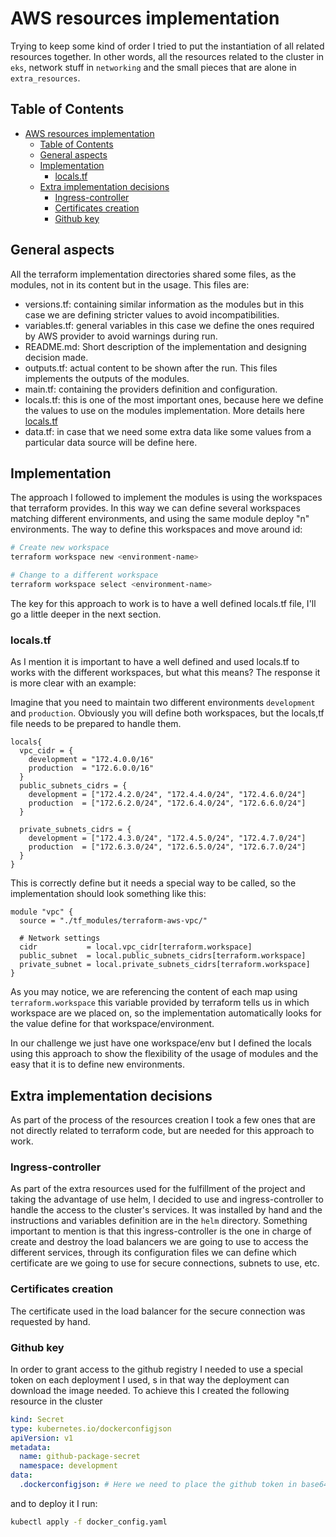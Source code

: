 # AWS resources implementation

Trying to keep some kind of order I tried to put the instantiation of all related resources together. In other words, all the resources related to the cluster in `eks`, network stuff in `networking` and the small pieces that are alone in `extra_resources`.

## Table of Contents

- [AWS resources implementation](#aws-resources-implementation)
  - [Table of Contents](#table-of-contents)
  - [General aspects](#general-aspects)
  - [Implementation](#implementation)
    - [locals.tf](#localstf)
  - [Extra implementation decisions](#extra-implementation-decisions)
    - [Ingress-controller](#ingress-controller)
    - [Certificates creation](#certificates-creation)
    - [Github key](#github-key)

## General aspects

All the terraform implementation directories shared some files, as the modules, not in its content but in the usage. This files are:

- versions.tf: containing similar information as the modules but in this case we are defining stricter values to avoid incompatibilities.
- variables.tf: general variables in this case we define the ones required by AWS provider to avoid warnings during run.
- README.md: Short description of the implementation and designing decision made.
- outputs.tf: actual content to be shown after the run. This files implements the outputs of the modules.
- main.tf: containing the providers definition and configuration.
- locals.tf: this is one of the most important ones, because here we define the values to use on the modules implementation. More details here [locals.tf](#localstf)
- data.tf: in case that we need some extra data like some values from a particular data source will be define here.

## Implementation

The approach I followed to implement the modules is using the workspaces that terraform provides. In this way we can define several workspaces matching different environments, and using the same module deploy "n" environments.
The way to define this workspaces and move around id:

```bash
# Create new workspace
terraform workspace new <environment-name>

# Change to a different workspace
terraform workspace select <environment-name>
```

The key for this approach to work is to have a well defined locals.tf file, I'll go a little deeper in the next section.

### locals.tf

As I mention it is important to have a well defined and used locals.tf to works with the different workspaces, but what this means?
The response it is more clear with an example:

Imagine that you need to maintain two different environments `development` and `production`. Obviously you will define both workspaces, but the locals,tf file needs to be prepared to handle them.

```hcl
locals{
  vpc_cidr = {
    development = "172.4.0.0/16"
    production  = "172.6.0.0/16"
  }
  public_subnets_cidrs = {
    development = ["172.4.2.0/24", "172.4.4.0/24", "172.4.6.0/24"]
    production  = ["172.6.2.0/24", "172.6.4.0/24", "172.6.6.0/24"]
  }

  private_subnets_cidrs = {
    development = ["172.4.3.0/24", "172.4.5.0/24", "172.4.7.0/24"]
    production  = ["172.6.3.0/24", "172.6.5.0/24", "172.6.7.0/24"]
  }
}
```

This is correctly define but it needs a special way to be called, so the implementation should look something like this:

```hcl
module "vpc" {
  source = "./tf_modules/terraform-aws-vpc/"

  # Network settings
  cidr           = local.vpc_cidr[terraform.workspace]
  public_subnet  = local.public_subnets_cidrs[terraform.workspace]
  private_subnet = local.private_subnets_cidrs[terraform.workspace]
}
```

As you may notice, we are referencing the content of each map using `terraform.workspace` this variable provided by terraform tells us in which workspace are we placed on, so the implementation automatically looks for the value define for that workspace/environment.

In our challenge we just have one workspace/env but I defined the locals using this approach to show the flexibility of the usage of modules and the easy that it is to define new environments.

## Extra implementation decisions

As part of the process of the resources creation I took a few ones that are not directly related to terraform code, but are needed for this approach to work.

### Ingress-controller

As part of the extra resources used for the fulfillment of the project and taking the advantage of use helm, I decided to use and ingress-controller to handle the access to the cluster's services. It was installed by hand and the instructions and variables definition are in the `helm` directory.
Something important to mention is that this ingress-controller is the one in charge of create and destroy the load balancers we are going to use to access the different services, through its configuration files we can define which certificate are we going to use for secure connections, subnets to use, etc.

### Certificates creation

The certificate used in the load balancer for the secure connection was requested by hand.

### Github key

In order to grant access to the github registry I needed to use a special token on each deployment I used, s in that way the deployment can download the image needed. To achieve this I created the following resource in the cluster

```yaml
kind: Secret
type: kubernetes.io/dockerconfigjson
apiVersion: v1
metadata:
  name: github-package-secret
  namespace: development
data:
  .dockerconfigjson: # Here we need to place the github token in base64
```

and to deploy it I run:
```bash
kubectl apply -f docker_config.yaml
```